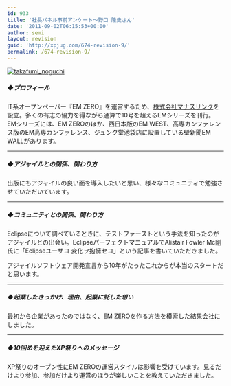```yaml
---
id: 933
title: '社長パネル事前アンケート～野口 隆史さん'
date: '2011-09-02T06:15:53+00:00'
author: semi
layout: revision
guid: 'http://xpjug.com/674-revision-9/'
permalink: /674-revision-9/
---
```


[![](http://xpjug.com/wp-content/uploads/2011/09/takafumi_noguchi-150x150.jpg "takafumi_noguchi")](http://xpjug.com/wp-content/uploads/2011/09/takafumi_noguchi.jpg)

##### ◆プロフィール

IT系オープンペーパー『EM ZERO』を運営するため、[株式会社マナスリンク](http://www.manaslink.com/)を設立。多くの有志の協力を得ながら通算で10号を超えるEMシリーズを刊行。  
EMシリーズには、EM ZEROのほか、西日本版のEM WEST、高専カンファレンス版のEM高専カンファレンス、ジュンク堂池袋店に設置している壁新聞EM WALLがあります。

---

##### ◆アジャイルとの関係、関わり方

出版にもアジャイルの良い面を導入したいと思い、様々なコミュニティで勉強させていただいています。

---

##### ◆コミュニティとの関係、関わり方

Eclipseについて調べているときに、テストファーストという手法を知ったのがアジャイルとの出会い。EclipseパーフェクトマニュアルでAlistair Fowler Mc剛氏に「Eclipseユーザヨ 変化ヲ抱擁セヨ」という記事を書いていただきました。

アジャイルソフトウェア開発宣言から10年がたったこれからが本当のスタートだと思います。

---

##### ◆起業したきっかけ、理由、起業に託した想い

最初から企業があったのではなく、EM ZEROを作る方法を模索した結果会社にしました。

---

##### ◆10回めを迎えたXP祭りへのメッセージ

XP祭りのオープン性にEM ZEROの運営スタイルは影響を受けています。見るだけより参加、参加だけより運営のほうが楽しいことを教えていただきました。
